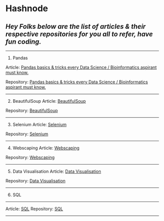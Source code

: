 # Hashnode
*Hey Folks below are the list of articles & their respective repositories for you all to refer, have fun coding.*
-
------------------------------------------
1. Pandas


Article:
[Pandas basics & tricks every Data Science / Bioinformatics aspirant must know.](https://bhagesh.tech/pandas-basics-and-tricks-every-data-science-bioinformatics-aspirant-must-know-ckd8uiiha009mrrs1bmn3gkgo)


Repository:
[Pandas basics & tricks every Data Science / Bioinformatics aspirant must know.](/https://github.com/bhagesh-codebeast/Hashnode/blob/master/ckd8uiiha009mrrs1bmn3gkgo.md)

-------------------------------------------

2. BeautifulSoup
Article:
[BeautifulSoup](https://bhagesh.tech/)


Repository:
[BeautifulSoup](/)

-------------------------------------------

3. Selenium
Article:
[Selenium](https://bhagesh.tech/)


Repository:
[Selenium](/)

----------------------------------------------


4. Webscaping
Article:
[Webscaping](https://bhagesh.tech/)


Repository:
[Webscaping](/)

-----------------------------------------------

5. Data Visualisation
Article:
[Data Visualisation](https://bhagesh.tech/)


Repository:
[Data Visualisation](/)

------------------------------------------------

6. SQL
-------------------------------------------------
Article:
[SQL](https://bhagesh.tech/)
Repository:
[SQL](/)

---------------------------------------------
